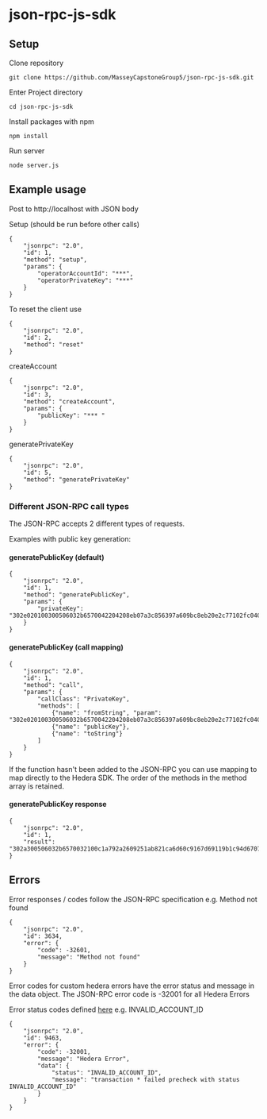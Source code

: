 # json-rpc-js-sdk

## Setup

Clone repository

    git clone https://github.com/MasseyCapstoneGroup5/json-rpc-js-sdk.git

Enter Project directory

    cd json-rpc-js-sdk

Install packages with npm

    npm install

Run server

    node server.js


## Example usage

Post to http://localhost with JSON body

Setup (should be run before other calls)

    {
        "jsonrpc": "2.0",
        "id": 1,
        "method": "setup",
        "params": {
            "operatorAccountId": "***",
            "operatorPrivateKey": "***"
        }
    }

To reset the client use

    {
        "jsonrpc": "2.0",
        "id": 2,
        "method": "reset"
    }

createAccount

    {
        "jsonrpc": "2.0",
        "id": 3,
        "method": "createAccount",
        "params": {
            "publicKey": "*** "
        }
    }

generatePrivateKey

    {
        "jsonrpc": "2.0",
        "id": 5,
        "method": "generatePrivateKey"
    }


### Different JSON-RPC call types
The JSON-RPC accepts 2 different types of requests.

Examples with public key generation:


#### generatePublicKey (default)
    {
        "jsonrpc": "2.0",
        "id": 1,
        "method": "generatePublicKey",
        "params": {
            "privateKey": "302e020100300506032b6570042204208eb07a3c856397a609bc8eb20e2c77102fc0403b418ca50380a3a29f2747a796"
        }
    }
#### generatePublicKey (call mapping)
    {
        "jsonrpc": "2.0",
        "id": 1,
        "method": "call",
        "params": {
            "callClass": "PrivateKey",
            "methods": [
                {"name": "fromString", "param": "302e020100300506032b6570042204208eb07a3c856397a609bc8eb20e2c77102fc0403b418ca50380a3a29f2747a796"},
                {"name": "publicKey"},
                {"name": "toString"}
            ]
        }
    }
If the function hasn't been added to the JSON-RPC you can use mapping to map directly to the Hedera SDK.
The order of the methods in the method array is retained.

#### generatePublicKey response
    {
        "jsonrpc": "2.0",
        "id": 1,
        "result": "302a300506032b6570032100c1a792a2609251ab821ca6d60c9167d69119b1c94d67075bd74604d9b1d31872"
    }

## Errors
Error responses / codes follow the JSON-RPC specification e.g. Method not found 

    {
        "jsonrpc": "2.0",
        "id": 3634,
        "error": {
            "code": -32601,
            "message": "Method not found"
        }
    }

Error codes for custom hedera errors have the error status and message in the data object.
The JSON-RPC error code is -32001 for all Hedera Errors

Error status codes defined [here](https://github.com/hashgraph/hedera-protobufs/blob/main/services/response_code.proto)
e.g. INVALID_ACCOUNT_ID

    {
        "jsonrpc": "2.0",
        "id": 9463,
        "error": {
            "code": -32001,
            "message": "Hedera Error",
            "data": {
                "status": "INVALID_ACCOUNT_ID",
                "message": "transaction * failed precheck with status INVALID_ACCOUNT_ID"
            }
        }
    }
